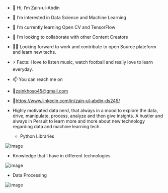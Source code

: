 
- 👋 Hi, I’m Zain-ul-Abdin
- 👀 I’m interested in Data Science and Machine Learning
- 🌱 I’m currently learning Open CV and TensorFlow
- 💞️ I’m looking to collaborate with other Content Creators
- 🐱‍🚀 Looking forward to work and contribute to open Source plateform and learn new techs.
- ⚡ Facts: I love to listen music, watch football and really love to learn everyday.
- 📫 You can reach me on 
- 📧zainkhoso45@gmail.com
- 🔗https://www.linkedin.com/in/zain-ul-abdin-ds245/
- Highly motivated data nerd, that always in a mood to explore the data, drive, manipulate, process, analyze and then give insights. A hustler and always in Persuit to learn more and more about new technology regarding data and machine learning tech.



  - Python Libraries


![image](https://user-images.githubusercontent.com/47116254/142656694-0616ebd9-186e-40a1-a42e-2beec95aa4da.png)

  - Knowledge that I have in different technologies


![image](https://user-images.githubusercontent.com/47116254/142656776-e3509b6e-96b4-437d-b850-697396a570a9.png)

  - Data Processing  


![image](https://user-images.githubusercontent.com/47116254/142656534-1cfb634d-eb7a-49a7-9c85-a39030dbb863.png)
